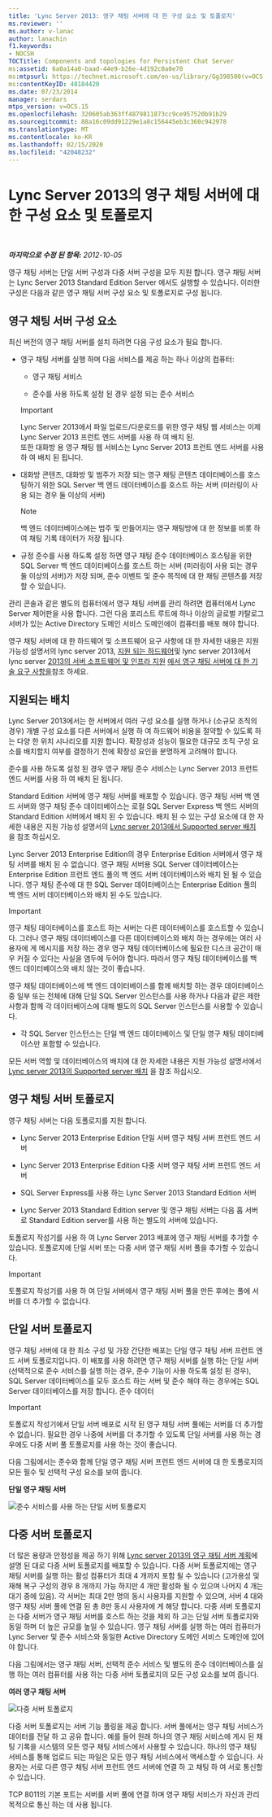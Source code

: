 ```yaml
---
title: 'Lync Server 2013: 영구 채팅 서버에 대 한 구성 요소 및 토폴로지'
ms.reviewer: ''
ms.author: v-lanac
author: lanachin
f1.keywords:
- NOCSH
TOCTitle: Components and topologies for Persistent Chat Server
ms:assetid: 6a0a14a0-baad-44e9-b26e-4d192c0a0e70
ms:mtpsurl: https://technet.microsoft.com/en-us/library/Gg398500(v=OCS.15)
ms:contentKeyID: 48184420
ms.date: 07/23/2014
manager: serdars
mtps_version: v=OCS.15
ms.openlocfilehash: 320605ab363ff4879811873cc9ce957520b91b29
ms.sourcegitcommit: 88a16c09dd91229e1a8c156445eb3c360c942978
ms.translationtype: MT
ms.contentlocale: ko-KR
ms.lasthandoff: 02/15/2020
ms.locfileid: "42048232"
---
```

<div data-xmlns="http://www.w3.org/1999/xhtml">

<div class="topic" data-xmlns="http://www.w3.org/1999/xhtml" data-msxsl="urn:schemas-microsoft-com:xslt" data-cs="http://msdn.microsoft.com/">

<div data-asp="http://msdn2.microsoft.com/asp">

# <a name="components-and-topologies-for-persistent-chat-server-in-lync-server-2013"></a>Lync Server 2013의 영구 채팅 서버에 대 한 구성 요소 및 토폴로지

</div>

<div id="mainSection">

<div id="mainBody">

<span> </span>

_**마지막으로 수정 된 항목:** 2012-10-05_

영구 채팅 서버는 단일 서버 구성과 다중 서버 구성을 모두 지원 합니다. 영구 채팅 서버는 Lync Server 2013 Standard Edition Server 에서도 실행할 수 있습니다. 이러한 구성은 다음과 같은 영구 채팅 서버 구성 요소 및 토폴로지로 구성 됩니다.

<div>

## <a name="persistent-chat-server-components"></a>영구 채팅 서버 구성 요소

최신 버전의 영구 채팅 서버를 설치 하려면 다음 구성 요소가 필요 합니다.

  - 영구 채팅 서버를 실행 하며 다음 서비스를 제공 하는 하나 이상의 컴퓨터:
    
      - 영구 채팅 서비스
    
      - 준수를 사용 하도록 설정 된 경우 설정 되는 준수 서비스
    
    <div>
    

    > [!IMPORTANT]  
    > Lync Server 2013에서 파일 업로드/다운로드를 위한 영구 채팅 웹 서비스는 이제 Lync Server 2013&nbsp;프런트 엔드 서버를 사용 하 여 배치 된.<BR>또한 대화방 용 영구 채팅 웹 서비스는 Lync Server 2013&nbsp;프런트 엔드 서버를 사용 하 여 배치 된 됩니다.

    
    </div>

  - 대화방 콘텐츠, 대화방 및 범주가 저장 되는 영구 채팅 콘텐츠 데이터베이스를 호스팅하기 위한 SQL Server 백 엔드 데이터베이스를 호스트 하는 서버 (미러링이 사용 되는 경우 둘 이상의 서버)
    
    <div>
    

    > [!NOTE]  
    > 백 엔드 데이터베이스에는 범주 및 만들어지는 영구 채팅방에 대 한 정보를 비롯 하 여 채팅 기록 데이터가 저장 됩니다.

    
    </div>

  - 규정 준수를 사용 하도록 설정 하면 영구 채팅 준수 데이터베이스 호스팅을 위한 SQL Server 백 엔드 데이터베이스를 호스트 하는 서버 (미러링이 사용 되는 경우 둘 이상의 서버)가 저장 되며, 준수 이벤트 및 준수 목적에 대 한 채팅 콘텐츠를 저장할 수 있습니다.

관리 콘솔과 같은 별도의 컴퓨터에서 영구 채팅 서버를 관리 하려면 컴퓨터에서 Lync Server 제어판을 사용 합니다. 그런 다음 포리스트 루트에 하나 이상의 글로벌 카탈로그 서버가 있는 Active Directory 도메인 서비스 도메인에이 컴퓨터를 배포 해야 합니다.

영구 채팅 서버에 대 한 하드웨어 및 소프트웨어 요구 사항에 대 한 자세한 내용은 지원 가능성 설명서의 lync server 2013, [지원 되는 하드웨어](lync-server-2013-supported-hardware.md)및 lync server 2013에서 lync server [2013의 서버 소프트웨어 및 인프라 지원](lync-server-2013-server-software-and-infrastructure-support.md) [에서 영구 채팅 서버에 대 한 기술 요구 사항을](lync-server-2013-technical-requirements-for-persistent-chat-server.md)참조 하세요.

</div>

<div>

## <a name="supported-collocation"></a>지원되는 배치

Lync Server 2013에서는 한 서버에서 여러 구성 요소를 실행 하거나 (소규모 조직의 경우) 개별 구성 요소를 다른 서버에서 실행 하 여 하드웨어 비용을 절약할 수 있도록 하는 다양 한 위치 시나리오를 지원 합니다. 확장성과 성능이 필요한 대규모 조직 구성 요소를 배치할지 여부를 결정하기 전에 확장성 요인을 분명하게 고려해야 합니다.

준수를 사용 하도록 설정 된 경우 영구 채팅 준수 서비스는 Lync Server 2013 프런트 엔드 서버를 사용 하 여 배치 된 됩니다.

Standard Edition 서버에 영구 채팅 서버를 배포할 수 있습니다. 영구 채팅 서버 백 엔드 서버와 영구 채팅 준수 데이터베이스는 로컬 SQL Server Express 백 엔드 서버의 Standard Edition 서버에서 배치 된 수 있습니다. 배치 된 수 있는 구성 요소에 대 한 자세한 내용은 지원 가능성 설명서의 [Lync server 2013에서 Supported server 배치](lync-server-2013-supported-server-collocation.md) 을 참조 하십시오.

Lync Server 2013 Enterprise Edition의 경우 Enterprise Edition 서버에서 영구 채팅 서버를 배치 된 수 없습니다. 영구 채팅 서버용 SQL Server 데이터베이스는 Enterprise Edition 프런트 엔드 풀의 백 엔드 서버 데이터베이스와 배치 된 될 수 있습니다. 영구 채팅 준수에 대 한 SQL Server 데이터베이스는 Enterprise Edition 풀의 백 엔드 서버 데이터베이스와 배치 된 수도 있습니다.

<div>


> [!IMPORTANT]  
> 영구 채팅 데이터베이스를 호스트 하는 서버는 다른 데이터베이스를 호스트할 수 있습니다. 그러나 영구 채팅 데이터베이스를 다른 데이터베이스와 배치 하는 경우에는 여러 사용자에 게 메시지를 저장 하는 경우 영구 채팅 데이터베이스에 필요한 디스크 공간이 매우 커질 수 있다는 사실을 염두에 두어야 합니다. 따라서 영구 채팅 데이터베이스를 백 엔드 데이터베이스와 배치 않는 것이 좋습니다.



</div>

영구 채팅 데이터베이스에 백 엔드 데이터베이스를 함께 배치할 하는 경우 데이터베이스 중 일부 또는 전체에 대해 단일 SQL Server 인스턴스를 사용 하거나 다음과 같은 제한 사항과 함께 각 데이터베이스에 대해 별도의 SQL Server 인스턴스를 사용할 수 있습니다.

  - 각 SQL Server 인스턴스는 단일 백 엔드 데이터베이스 및 단일 영구 채팅 데이터베이스만 포함할 수 있습니다.

모든 서버 역할 및 데이터베이스의 배치에 대 한 자세한 내용은 지원 가능성 설명서에서 [Lync server 2013의 Supported server 배치](lync-server-2013-supported-server-collocation.md) 을 참조 하십시오.

</div>

<div>

## <a name="persistent-chat-server-topologies"></a>영구 채팅 서버 토폴로지

영구 채팅 서버는 다음 토폴로지를 지원 합니다.

  - Lync Server 2013 Enterprise Edition 단일 서버 영구 채팅 서버 프런트 엔드 서버

  - Lync Server 2013 Enterprise Edition 다중 서버 영구 채팅 서버 프런트 엔드 서버

  - SQL Server Express를 사용 하는 Lync Server 2013 Standard Edition 서버

  - Lync Server 2013 Standard Edition server 및 영구 채팅 서버는 다음 홉 서버로 Standard Edition server를 사용 하는 별도의 서버에 있습니다.

토폴로지 작성기를 사용 하 여 Lync Server 2013 배포에 영구 채팅 서버를 추가할 수 있습니다. 토폴로지에 단일 서버 또는 다중 서버 영구 채팅 서버 풀을 추가할 수 있습니다.

<div>


> [!IMPORTANT]  
> 토폴로지 작성기를 사용 하 여 단일 서버에서 영구 채팅 서버 풀을 만든 후에는 풀에 서버를 더 추가할 수 없습니다.



</div>

<div>

## <a name="single-server-topology"></a>단일 서버 토폴로지

영구 채팅 서버에 대 한 최소 구성 및 가장 간단한 배포는 단일 영구 채팅 서버 프런트 엔드 서버 토폴로지입니다. 이 배포를 사용 하려면 영구 채팅 서버를 실행 하는 단일 서버 (선택적으로 준수 서비스를 실행 하는 경우, 준수 기능이 사용 하도록 설정 된 경우), SQL Server 데이터베이스를 모두 호스트 하는 서버 및 준수 해야 하는 경우에는 SQL Server 데이터베이스를 저장 합니다. 준수 데이터

<div>


> [!IMPORTANT]  
> 토폴로지 작성기에서 단일 서버 배포로 시작 된 영구 채팅 서버 풀에는 서버를 더 추가할 수 없습니다. 필요한 경우 나중에 서버를 더 추가할 수 있도록 단일 서버를 사용 하는 경우에도 다중 서버 풀 토폴로지를 사용 하는 것이 좋습니다.



</div>

다음 그림에서는 준수와 함께 단일 영구 채팅 서버 프런트 엔드 서버에 대 한 토폴로지의 모든 필수 및 선택적 구성 요소를 보여 줍니다.

**단일 영구 채팅 서버**

![준수 서비스를 사용 하는 단일 서버 토폴로지](images/Gg398500.9168fa52-61e0-4d17-a14d-45fd32e81456(OCS.15).jpg "준수 서비스를 사용 하는 단일 서버 토폴로지")

</div>

<div>

## <a name="multiple-server-topology"></a>다중 서버 토폴로지

더 많은 용량과 안정성을 제공 하기 위해 [Lync server 2013의 영구 채팅 서버 계획](lync-server-2013-planning-for-persistent-chat-server.md)에 설명 된 대로 다중 서버 토폴로지를 배포할 수 있습니다. 다중 서버 토폴로지에는 영구 채팅 서버를 실행 하는 활성 컴퓨터가 최대 4 개까지 포함 될 수 있습니다 (고가용성 및 재해 복구 구성의 경우 8 개까지 가능 하지만 4 개만 활성화 될 수 있으며 나머지 4 개는 대기 중에 있음). 각 서버는 최대 2만 명의 동시 사용자를 지원할 수 있으며, 서버 4 대와 영구 채팅 서버 풀에 연결 된 총 8만 동시 사용자에 게 해당 합니다. 다중 서버 토폴로지는 다중 서버가 영구 채팅 서버를 호스트 하는 것을 제외 하 고는 단일 서버 토폴로지와 동일 하며 더 높은 규모를 높일 수 있습니다. 영구 채팅 서버를 실행 하는 여러 컴퓨터가 Lync Server 및 준수 서비스와 동일한 Active Directory 도메인 서비스 도메인에 있어야 합니다.

다음 그림에서는 영구 채팅 서버, 선택적 준수 서비스 및 별도의 준수 데이터베이스를 실행 하는 여러 컴퓨터를 사용 하는 다중 서버 토폴로지의 모든 구성 요소를 보여 줍니다.

**여러 영구 채팅 서버**

![다중 서버 토폴로지](images/Gg398500.19aea898-28df-4d9b-903c-f72ef062d919(OCS.15).jpg "다중 서버 토폴로지")

다중 서버 토폴로지는 서버 기능 풀링을 제공 합니다. 서버 풀에서는 영구 채팅 서비스가 데이터를 전달 하 고 공유 합니다. 예를 들어 원래 하나의 영구 채팅 서비스에 게시 된 채팅 기록을 시스템의 모든 영구 채팅 서비스에서 사용할 수 있습니다. 하나의 영구 채팅 서비스를 통해 업로드 되는 파일은 모든 영구 채팅 서비스에서 액세스할 수 있습니다. 사용자는 서로 다른 영구 채팅 서버 프런트 엔드 서버에 연결 하 고 채팅 하 여 서로 통신할 수 있습니다.

TCP 8011의 기본 포트는 서버를 서버 풀에 연결 하며 영구 채팅 서비스가 자신과 관리 목적으로 통신 하는 데 사용 됩니다.

</div>

</div>

</div>

<span> </span>

</div>

</div>

</div>

